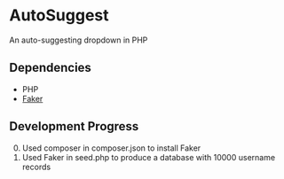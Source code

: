 # AutoSuggest
An auto-suggesting dropdown in PHP

## Dependencies
+ PHP
+ [Faker](https://github.com/fzaninotto/Faker)

## Development Progress
0. Used composer in composer.json to install Faker
1. Used Faker in seed.php to produce a database with 10000 username records